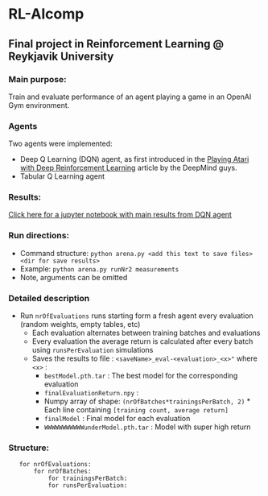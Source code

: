# RL-Alcomp
## Final project in Reinforcement Learning @ Reykjavik University

### Main purpose:
Train and evaluate performance of an agent playing a game in an OpenAI Gym environment.

### Agents
Two agents were implemented:
* Deep Q Learning (DQN) agent, as first introduced in the [Playing Atari with Deep Reinforcement Learning](https://www.cs.toronto.edu/~vmnih/docs/dqn.pdf) article by the DeepMind guys.
* Tabular Q Learning agent

### Results:
[Click here for a jupyter notebook with main results from DQN agent](https://github.com/dreamspy/RL-Alcomp/blob/master/Results%20-%20DQN%20agent%20solving%20CartPole-v1%20.ipynb)


### Run directions:

* Command structure: `python arena.py <add this text to save files> <dir for save results>`
* Example: `python arena.py runNr2 measurements`
* Note, arguments can be omitted

### Detailed description

* Run `nrOfEvaluations` runs starting form a fresh agent every evaluation (random weights, empty tables, etc)
	* Each evaluation alternates between training batches and evaluations
	* Every evaluation the average return is calculated after every batch using `runsPerEvaluation` simulations
	* Saves the results to file : `<saveName>_eval-<evaluation>_<x>"` where `<x>` :
		* `bestModel.pth.tar` : The best model for the corresponding evaluation
		* `finalEvaluationReturn.npy` :
		 * Numpy array of shape: `(nrOfBatches*trainingsPerBatch, 2)`
          * Each line containing `[training count, average return]`
		* `finalModel` : Final model for each evaluation
       * `WWWWWWWWWWWunderModel.pth.tar` :  Model with super high return

### Structure:
```
   for nrOfEvaluations:
       for nrOfBatches:
           for trainingsPerBatch:
           for runsPerEvaluation:
```
